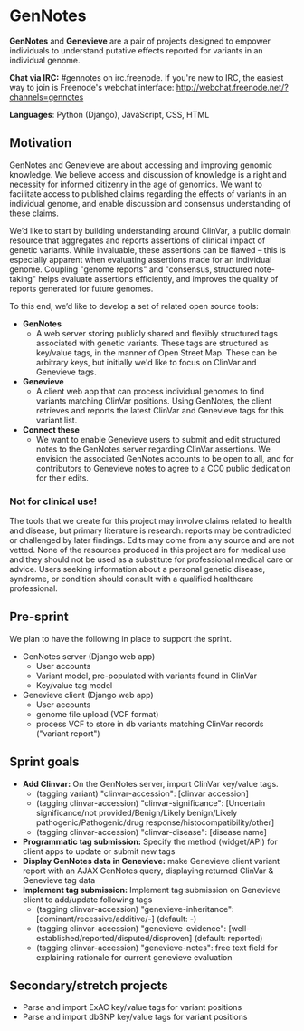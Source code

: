 # GenNotes

**GenNotes** and **Genevieve** are a pair of projects designed to empower individuals to understand putative effects reported for variants in an individual genome.

**Chat via IRC:** #gennotes on irc.freenode. If you're new to IRC, the easiest way to join is Freenode's webchat interface: http://webchat.freenode.net/?channels=gennotes

**Languages**: Python (Django), JavaScript, CSS, HTML

## Motivation

GenNotes and Genevieve are about accessing and improving genomic knowledge. We believe access and discussion of knowledge is a right and necessity for informed citizenry in the age of genomics. We want to facilitate access to published claims regarding the effects of variants in an individual genome, and enable discussion and consensus understanding of these claims.

We’d like to start by building understanding around ClinVar, a public domain resource that aggregates and reports assertions of clinical impact of genetic variants. While invaluable, these assertions can be flawed – this is especially apparent when evaluating assertions made for an individual genome. Coupling "genome reports" and "consensus, structured note-taking" helps evaluate assertions efficiently, and improves the quality of reports generated for future genomes.

To this end, we’d like to develop a set of related open source tools:
- **GenNotes**
  - A web server storing publicly shared and flexibly structured tags associated with genetic variants. These tags are structured as key/value tags, in the manner of Open Street Map. These can be arbitrary keys, but initially we'd like to focus on ClinVar and Genevieve tags.
- **Genevieve**
  - A client web app that can process individual genomes to find variants matching ClinVar positions. Using GenNotes, the client retrieves and reports the latest ClinVar and Genevieve tags for this variant list.
- **Connect these**
  - We want to enable Genevieve users to submit and edit structured notes to the GenNotes server regarding ClinVar assertions. We envision the associated GenNotes accounts to be open to all, and for contributors to Genevieve notes to agree to a CC0 public dedication for their edits.

### Not for clinical use!

The tools that we create for this project may involve claims related to health and disease, but primary literature is research: reports may be contradicted or challenged by later findings. Edits may come from any source and are not vetted. None of the resources produced in this project are for medical use and they should not be used as a substitute for professional medical care or advice. Users seeking information about a personal genetic disease, syndrome, or condition should consult with a qualified healthcare professional.

## Pre-sprint

We plan to have the following in place to support the sprint.
- GenNotes server (Django web app)
  - User accounts
  - Variant model, pre-populated with variants found in ClinVar
  - Key/value tag model
- Genevieve client (Django web app)
  - User accounts
  - genome file upload (VCF format)
  - process VCF to store in db variants matching ClinVar records ("variant report")

## Sprint goals
- **Add Clinvar:** On the GenNotes server, import ClinVar key/value tags.
  - (tagging variant) "clinvar-accession": [clinvar accession]
  - (tagging clinvar-accession) "clinvar-significance": [Uncertain significance/not provided/Benign/Likely benign/Likely pathogenic/Pathogenic/drug response/histocompatibility/other]
  - (tagging clinvar-accession) "clinvar-disease": [disease name]
- **Programmatic tag submission:** Specify the method (widget/API) for client apps to update or submit new tags
- **Display GenNotes data in Genevieve:** make Genevieve client variant report with an AJAX GenNotes query, displaying returned ClinVar & Genevieve tag data
- **Implement tag submission:** Implement tag submission on Genevieve client to add/update following tags
  - (tagging clinvar-accession) "genevieve-inheritance": [dominant/recessive/additive/-] (default: -)
  - (tagging clinvar-accession) "genevieve-evidence": [well-established/reported/disputed/disproven] (default: reported)
  - (tagging clinvar-accession) "genevieve-notes": free text field for explaining rationale for current genevieve evaluation

## Secondary/stretch projects
- Parse and import ExAC key/value tags for variant positions
- Parse and import dbSNP key/value tags for variant positions
